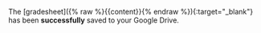 The [gradesheet]({% raw %}{{content}}{% endraw %}){:target="_blank"} has been __successfully__ saved to your Google Drive.